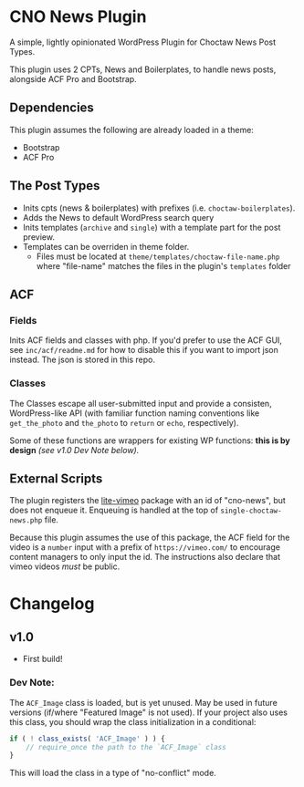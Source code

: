 # CNO News Plugin

A simple, lightly opinionated WordPress Plugin for Choctaw News Post Types.

This plugin uses 2 CPTs, News and Boilerplates, to handle news posts, alongside ACF Pro and Bootstrap.

## Dependencies

This plugin assumes the following are already loaded in a theme:

-   Bootstrap
-   ACF Pro

## The Post Types

-   Inits cpts (news & boilerplates) with prefixes (i.e. `choctaw-boilerplates`).
-   Adds the News to default WordPress search query
-   Inits templates (`archive` and `single`) with a template part for the post preview.
-   Templates can be overriden in theme folder.
    -   Files must be located at `theme/templates/choctaw-file-name.php` where "file-name" matches the files in the plugin's `templates` folder

## ACF

### Fields

Inits ACF fields and classes with php. If you'd prefer to use the ACF GUI, see `inc/acf/readme.md` for how to disable this if you want to import json instead. The json is stored in this repo.

### Classes

The Classes escape all user-submitted input and provide a consisten, WordPress-like API (with familiar function naming conventions like `get_the_photo` and `the_photo` to `return` or `echo`, respectively).

Some of these functions are wrappers for existing WP functions: **this is by design** _(see v1.0 Dev Note below)._

## External Scripts

The plugin registers the [lite-vimeo](https://www.npmjs.com/package/@slightlyoff/lite-vimeo) package with an id of "cno-news", but does not enqueue it. Enqueuing is handled at the top of `single-choctaw-news.php` file.

Because this plugin assumes the use of this package, the ACF field for the video is a `number` input with a prefix of `https://vimeo.com/` to encourage content managers to only input the id. The instructions also declare that vimeo videos _must_ be public.

# Changelog

## v1.0

-   First build!

### Dev Note:

The `ACF_Image` class is loaded, but is yet unused. May be used in future versions (if/where "Featured Image" is not used). If your project also uses this class, you should wrap the class initialization in a conditional:

```php
if ( ! class_exists( 'ACF_Image' ) ) {
	// require_once the path to the `ACF_Image` class
}
```

This will load the class in a type of "no-conflict" mode.
